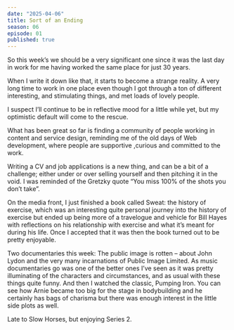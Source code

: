 ```yaml
---
date: "2025-04-06"
title: Sort of an Ending
season: 06
episode: 01
published: true
---
```


So this week’s we should be a very significant one since it was the last day in work for me having worked the same place for just 30 years.

When I write it down like that, it starts to become a strange reality. A very long time to work in one place even though I got through a ton of different interesting, and stimulating things, and met loads of lovely people.

I suspect I’ll continue to be in reflective mood for a little while yet, but my optimistic default will come to the rescue.

What has been great so far is finding a community of people working in content and service design, reminding me of the old days of Web development, where people are supportive ,curious and committed to the work.

Writing a CV and job applications is a new thing, and can be a bit of a challenge; either under or over selling yourself and then pitching it in the void. I was reminded of the Gretzky quote “You miss 100% of the shots you don’t take”.

On the media front, I just finished a book called Sweat: the history of exercise, which was an interesting quite personal journey into the history of exercise but ended up being more of a travelogue and vehicle for Bill Hayes with reflections on his relationship with exercise and what it’s meant for during his life. Once I accepted that it was then the book turned out to be pretty enjoyable.

Two documentaries this week:
The public image is rotten – about John Lydon and the very many incarnations of Public Image Limited. As music documentaries go was one of the better ones I’ve seen as it was pretty illuminating of the characters and circumstances, and as usual with these things quite funny.
And then I watched the classic, Pumping Iron. You can see how Arnie became too big for the stage in bodybuilding and he certainly has bags of charisma but there was enough interest in the little side plots as well.

Late to Slow Horses, but enjoying Series 2.
